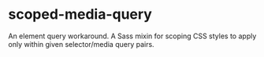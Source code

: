 scoped-media-query
==================

An element query workaround. A Sass mixin for scoping CSS styles to apply only within given selector/media query pairs.
